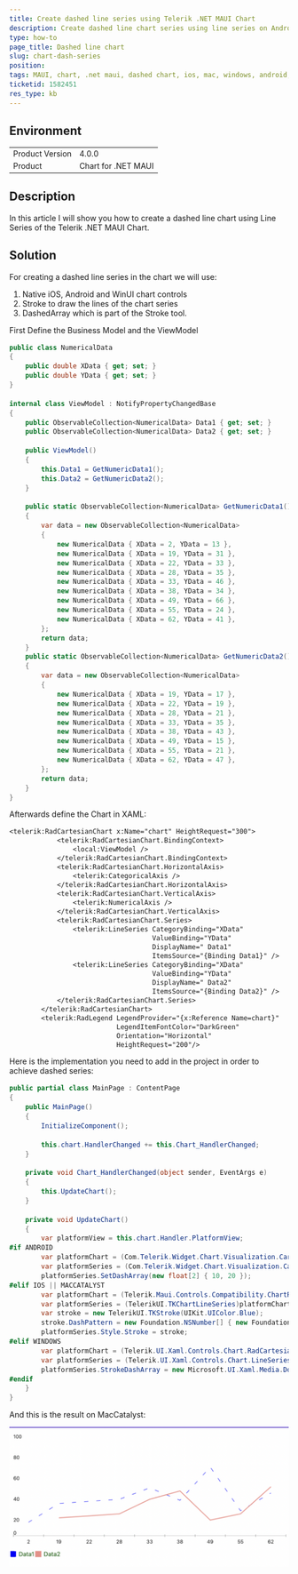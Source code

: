 ```yaml
---
title: Create dashed line series using Telerik .NET MAUI Chart
description: Create dashed line chart series using line series on Android, iOS, MacCatalyst, WinUI.
type: how-to
page_title: Dashed line chart
slug: chart-dash-series
position: 
tags: MAUI, chart, .net maui, dashed chart, ios, mac, windows, android, line chart
ticketid: 1582451
res_type: kb
---
```


## Environment
<table>
	<tbody>
		<tr>
			<td>Product Version</td>
			<td>4.0.0</td>
		</tr>
		<tr>
			<td>Product</td>
			<td>Chart for .NET MAUI</td>
		</tr>
	</tbody>
</table>


## Description

In this article I will show you how to create a dashed line chart using Line Series of the Telerik .NET MAUI Chart.

## Solution

For creating a dashed line series in the chart we will use:
1. Native iOS, Android and WinUI chart controls
2. Stroke to draw the lines of the chart series
3. DashedArray which is part of the Stroke tool.

First Define the Business Model and the ViewModel

```C#
public class NumericalData
{
	public double XData { get; set; }
	public double YData { get; set; }
}

internal class ViewModel : NotifyPropertyChangedBase
{
	public ObservableCollection<NumericalData> Data1 { get; set; }
	public ObservableCollection<NumericalData> Data2 { get; set; }

	public ViewModel()
	{
		this.Data1 = GetNumericData1();
		this.Data2 = GetNumericData2();
	}

	public static ObservableCollection<NumericalData> GetNumericData1()
	{
		var data = new ObservableCollection<NumericalData>
		{
			new NumericalData { XData = 2, YData = 13 },
			new NumericalData { XData = 19, YData = 31 },
			new NumericalData { XData = 22, YData = 33 },
			new NumericalData { XData = 28, YData = 35 },
			new NumericalData { XData = 33, YData = 46 },
			new NumericalData { XData = 38, YData = 34 },
			new NumericalData { XData = 49, YData = 66 },
			new NumericalData { XData = 55, YData = 24 },
			new NumericalData { XData = 62, YData = 41 },
		};
		return data;
	}
	public static ObservableCollection<NumericalData> GetNumericData2()
	{
		var data = new ObservableCollection<NumericalData>
		{
			new NumericalData { XData = 19, YData = 17 },
			new NumericalData { XData = 22, YData = 19 },
			new NumericalData { XData = 28, YData = 21 },
			new NumericalData { XData = 33, YData = 35 },
			new NumericalData { XData = 38, YData = 43 },
			new NumericalData { XData = 49, YData = 15 },
			new NumericalData { XData = 55, YData = 21 },
			new NumericalData { XData = 62, YData = 47 },
		};
		return data;
	}
}
```

Afterwards define the Chart in XAML:

```XAML
<telerik:RadCartesianChart x:Name="chart" HeightRequest="300">
            <telerik:RadCartesianChart.BindingContext>
                <local:ViewModel />
            </telerik:RadCartesianChart.BindingContext>
            <telerik:RadCartesianChart.HorizontalAxis>
                <telerik:CategoricalAxis />
            </telerik:RadCartesianChart.HorizontalAxis>
            <telerik:RadCartesianChart.VerticalAxis>
                <telerik:NumericalAxis />
            </telerik:RadCartesianChart.VerticalAxis>
            <telerik:RadCartesianChart.Series>
                <telerik:LineSeries CategoryBinding="XData"
                                    ValueBinding="YData"
                                    DisplayName=" Data1"
                                    ItemsSource="{Binding Data1}" />
                <telerik:LineSeries CategoryBinding="XData" 
                                    ValueBinding="YData"
                                    DisplayName=" Data2"
                                    ItemsSource="{Binding Data2}" />
            </telerik:RadCartesianChart.Series>
        </telerik:RadCartesianChart>
        <telerik:RadLegend LegendProvider="{x:Reference Name=chart}"
                           LegendItemFontColor="DarkGreen"
                           Orientation="Horizontal"
                           HeightRequest="200"/>
```

 Here is the implementation you need to add in the project in order to achieve dashed series:

```C#
public partial class MainPage : ContentPage
{
	public MainPage()
	{
		InitializeComponent();

		this.chart.HandlerChanged += this.Chart_HandlerChanged;
	}

	private void Chart_HandlerChanged(object sender, EventArgs e)
	{
		this.UpdateChart();
	}

	private void UpdateChart()
	{
        var platformView = this.chart.Handler.PlatformView;
#if ANDROID
        var platformChart = (Com.Telerik.Widget.Chart.Visualization.CartesianChart.RadCartesianChartView)platformView;
        var platformSeries = (Com.Telerik.Widget.Chart.Visualization.CartesianChart.Series.Categorical.LineSeries)platformChart.Series.Get(1);
        platformSeries.SetDashArray(new float[2] { 10, 20 });
#elif IOS || MACCATALYST
        var platformChart = (Telerik.Maui.Controls.Compatibility.ChartRenderer.iOS.TKExtendedChart)platformView;
		var platformSeries = (TelerikUI.TKChartLineSeries)platformChart.Series[1];
        var stroke = new TelerikUI.TKStroke(UIKit.UIColor.Blue);
        stroke.DashPattern = new Foundation.NSNumber[] { new Foundation.NSNumber(10), new Foundation.NSNumber(20) };
        platformSeries.Style.Stroke = stroke;
#elif WINDOWS
        var platformChart = (Telerik.UI.Xaml.Controls.Chart.RadCartesianChart)platformView;
        var platformSeries = (Telerik.UI.Xaml.Controls.Chart.LineSeries)platformChart.Series[1];
        platformSeries.StrokeDashArray = new Microsoft.UI.Xaml.Media.DoubleCollection { 10, 20 };
#endif
    }
}
```

And this is the result on MacCatalyst:

![Chart Palette](images/dashedchart-mac.png)